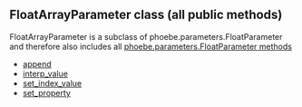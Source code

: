 ## FloatArrayParameter class (all public methods)

FloatArrayParameter is a subclass of phoebe.parameters.FloatParameter and therefore also includes all [phoebe.parameters.FloatParameter methods](phoebe.parameters.FloatParameter.md)

* [append](phoebe.parameters.FloatArrayParameter.append.md)
* [interp_value](phoebe.parameters.FloatArrayParameter.interp_value.md)
* [set_index_value](phoebe.parameters.FloatArrayParameter.set_index_value.md)
* [set_property](phoebe.parameters.FloatArrayParameter.set_property.md)
